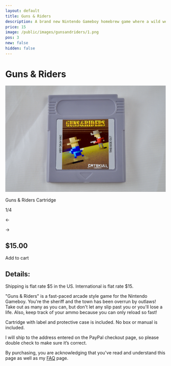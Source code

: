 ```yaml
---
layout: default
title: Guns & Riders
description: A brand new Nintendo Gameboy homebrew game where a wild west sheriff must take out all the outlaws!
price: 15
image: /public/images/gunsandriders/1.png
pos: 3
new: false
hidden: false
---
```

# Guns & Riders

<div class="gallery">
	<img src="/public/images/gunsandriders/1.png" alt="Guns & Riders Cartridge" id="gallery_image" onclick="cycle(1); return false;">
	<p id="gallery_subtitle">Guns & Riders Cartridge</p>
	<p id="gallery_pos_text">1/4</p>
	<div id="gallery_nav">
		<p id="gallery_nav_left" onclick="cycle(0); return false;">←</p>
		<p id="gallery_nav_right" onclick="cycle(1); return false;">→</p>
	</div>
</div>

## $15.00

<form id="paypal" target="paypal" action="https://www.paypal.com/cgi-bin/webscr" method="post">
<input type="hidden" name="cmd" value="_s-xclick">
<input type="hidden" name="hosted_button_id" value="T5CE2895S98K6">
</form>


<div class="addToCart noselect" onclick="addToCart()">
  Add to cart
</div>

## Details:

Shipping is flat rate $5 in the US. International is flat rate $15.

"Guns & Riders" is a fast-paced arcade style game for the Nintendo Gameboy. You're the sheriff and the town has been overrun by outlaws! Take out as many as you can, but don't let any slip past you or you'll lose a life. Also, keep track of your ammo because you can only reload so fast!

Cartridge with label and protective case is included. No box or manual is included.

I will ship to the address entered on the PayPal checkout page, so please double check to make sure it’s correct.

By purchasing, you are acknowledging that you've read and understand this page as well as my [FAQ](/faq) page.

<script src="{{ site.baseurl }}public/js/gunsandridersgallery.js"></script>
